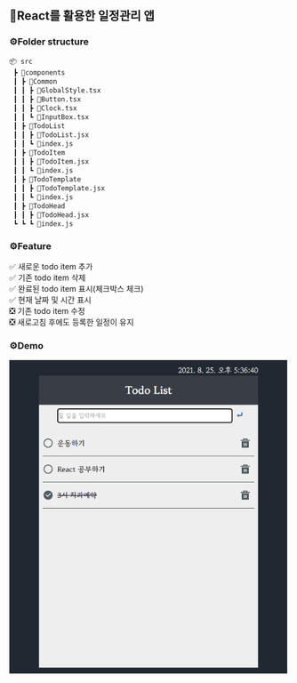 ## 🔖React를 활용한 일정관리 앱

### ⚙️Folder structure

```
📦 src
 ┣ 📂components
 ┃ ┣ 📂Common
 ┃ ┃ ┣ 📜GlobalStyle.tsx
 ┃ ┃ ┣ 📜Button.tsx
 ┃ ┃ ┣ 📜Clock.tsx
 ┃ ┃ ┗ 📜InputBox.tsx
 ┃ ┣ 📂TodoList
 ┃ ┃ ┣ 📜TodoList.jsx
 ┃ ┃ ┗ 📜index.js
 ┃ ┣ 📂TodoItem
 ┃ ┃ ┣ 📜TodoItem.jsx
 ┃ ┃ ┗ 📜index.js
 ┃ ┣ 📂TodoTemplate
 ┃ ┃ ┣ 📜TodoTemplate.jsx
 ┃ ┃ ┗ 📜index.js
 ┃ ┣ 📂TodoHead
 ┃ ┃ ┣ 📜TodoHead.jsx
 ┗ ┗ ┗ 📜index.js
 ```

### ⚙️Feature
✅ 새로운 todo item 추가 <br />
✅ 기존 todo item 삭제 <br />
✅ 완료된 todo item 표시(체크박스 체크) <br />
✅ 현재 날짜 및 시간 표시 <br />
❎ 기존 todo item 수정 <br />
❎ 새로고침 후에도 등록한 일정이 유지 <br />

### ⚙️Demo

<img src="https://github.com/yurim22/react-todo-list/blob/main/todo-list.gif" alt="demo-gif" width='500px'/>
